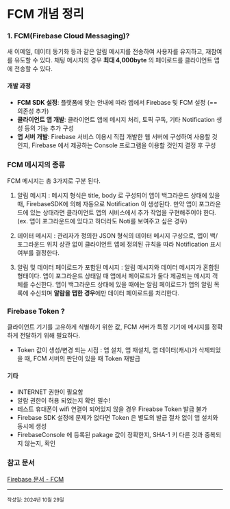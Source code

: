 # FCM 개념 정리

### 1. **FCM(Firebase Cloud Messaging)?**
새 이메일, 데이터 동기화 등과 같은 알림 메시지를 전송하여 사용자를 유지하고, 재참여를 유도할 수 있다. 채팅 메시지의 경우 **최대 4,000byte** 의 페이로드를 클라이언트 앱에 전송할 수 있다.

#### **개발 과정**
- **FCM SDK 설정**: 플랫폼에 맞는 안내에 따라 앱에서 Firebase 및 FCM 설정 (== 의존성 추가)
- **클라이언트 앱 개발**: 클라이언트 앱에 메시지 처리, 토픽 구독, 기타 Notification 생성 등의 기능 추가 구성
- **앱 서버 개발**: Firebase 서비스 이용시 직접 개발한 웹 서버에 구성하여 사용할 것인지,  Firebase 에서 제공하는 Console 프로그램을 이용할 것인지 결정 후 구성

### **FCM 메시지의 종류**
FCM 메시지는 총 3가지로 구분 된다.
1. 알림 메시지 : 메시지 형식은 title, body 로 구성되어 앱이 백그라운드 상태에 있을 때, FirebaseSDK에 의해 자동으로 Notification 이 생성된다. 만약 앱이 포그라운드에 있는 상태라면 클라이언트 앱의 서비스에서 추가 작업을 구현해주어야 한다. (ex. 앱이 포그라운드에 있다고 하더라도 Noti를 보여주고 싶은 경우)

2. 데이터 메시지 : 관리자가 정의한 JSON 형식의 데이터 메시지 구성으로, 앱이 백/포그라운드 위치 상관 없이 클라이언트 앱에 정의된 규칙을 따라 Notification 표시 여부를 결정한다.

3. 알림 및 데이터 페이로드가 포함된 메시지 : 알림 메시지와 데이터 메시지가 혼합된 형태이다. 앱이 포그라운드 상태일 때 앱에서 페이로드가 둘다 제공되는 메시지 객체를 수신한다. 앱이 백그라운드 상태에 있을 때에는 알림 페이로드가 앱의 알림 목록에 수신되며 **알람을 탭한 경우**에만 데이터 페이로드를 처리한다.

### **Firebase Token ?**
클라이언트 기기를 고유하게 식별하기 위한 값, FCM 서버가 특정 기기에 메시지를 정확하게 전달하기 위해 필요하다.
- Token 값이 생성/변경 되는 시점 : 앱 설치, 앱 재설치, 앱 데이터(캐시)가 삭제되었을 때, FCM 서버의 판단이 있을 때 Token 재발급

#### 기타
- INTERNET 권한이 필요함
- 알람 권한이 허용 되었는지 확인 필수!
- 테스트 휴대폰이 wifi 연결이 되어있지 않을 경우 Fireabse Token 발급 불가
- Firebase SDK 설정에 문제가 없다면 Token 은 별도의 발급 절차 없이 앱 설치와 동시에 생성
- FirebaseConsole 에 등록된 pakage 값이 정확한지, SHA-1 키 다른 것과 중복되지 않는지, 확인



### 참고 문서
[Firebase 문서 - FCM](https://firebase.google.com/docs/cloud-messaging)

---

<sub>작성일: 2024년 10월 29일</sub>